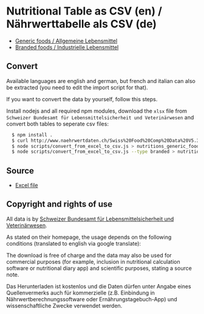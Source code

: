 # Nutritional Table as CSV (en) / Nährwerttabelle als CSV (de)

  * [Generic foods / Allgemeine Lebensmittel](nutritions_generic_foods.csv)
  * [Branded foods / Industrielle Lebensmittel](nutritions_branded_foods.csv)

## Convert

Available languages are english and german, but french and italian can also be extracted (you need to edit the import script for that).

If you want to convert the data by yourself, follow this steps.

Install nodejs and all required npm modules, download the `xlsx` file from `Schweizer Bundesamt für Lebensmittelsicherheit und Veterinärwesen` and convert both tables to seperate csv files:

```sh
  $ npm install .
  $ curl http://www.naehrwertdaten.ch/Swiss%20Food%20Comp%20Data%20V5.3.xlsx > swiss_food_comp_data.xlsx
  $ node scripts/convert_from_excel_to_csv.js > nutritions_generic_foods.csv
  $ node scripts/convert_from_excel_to_csv.js --type branded > nutritions_branded_foods.csv
```

## Source

  * [Excel file](http://www.naehrwertdaten.ch/request?xml=MessageData&xml=MetaData&xsl=Download&lan=de&pageKey=Start)

## Copyright and rights of use

All data is by [Schweizer Bundesamt für Lebensmittelsicherheit und Veterinärwesen](https://www.blv.admin.ch/blv/de/home.html).

As stated on their homepage, the usage depends on the following conditions (translated to english via google translate):

  The download is free of charge and the data may also be used for commercial purposes (for example, inclusion in nutritional calculation software or nutritional diary app) and scientific purposes, stating a source note.

  Das Herunterladen ist kostenlos und die Daten dürfen unter Angabe eines Quellenvermerks auch für kommerzielle (z.B. Einbindung in Nährwertberechnungssoftware oder Ernährungstagebuch-App) und wissenschaftliche Zwecke verwendet werden.
